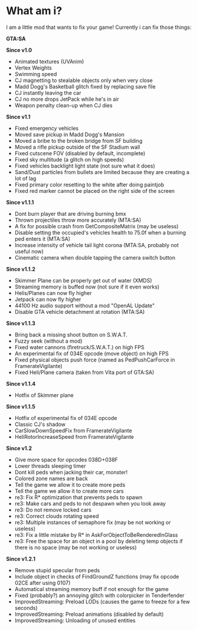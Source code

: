 # What am i?
 I am a little mod that wants to fix your game!
 Currently i can fix those things:
 
 **GTA:SA**
 
 **Since v1.0**
 - Animated textures (UVAnim)
 - Vertex Weights
 - Swimming speed
 - CJ magnetting to stealable objects only when very close
 - Madd Dogg's Basketball glitch fixed by replacing save file
 - CJ instantly leaving the car
 - CJ no more drops JetPack while he's in air
 - Weapon penalty clean-up when CJ dies
 
 **Since v1.1**
 - Fixed emergency vehicles
 - Moved save pickup in Madd Dogg's Mansion
 - Moved a bribe to the broken bridge from SF building
 - Moved a rifle pickup outside of the SF Stadium wall
 - Fixed cutscene FOV (disabled by default, incomplete)
 - Fixed sky multitude (a glitch on high speeds)
 - Fixed vehicles backlight light state (not sure what it does)
 - Sand/Dust particles from bullets are limited because they are creating a lot of lag
 - Fixed primary color resetting to the white after doing paintjob
 - Fixed red marker cannot be placed on the right side of the screen
 
 **Since v1.1.1**
 - Dont burn player that are driving burning bmx
 - Thrown projectiles throw more accurately (MTA:SA)
 - A fix for possible crash from GetCompositeMatrix (may be useless)
 - Disable setting the occupied's vehicles health to 75.0f when a burning ped enters it (MTA:SA)
 - Increase intensity of vehicle tail light corona (MTA:SA, probably not useful now)
 - Cinematic camera when double tapping the camera switch button
 
 **Since v1.1.2**
 - Skimmer Plane can be properly get out of water (XMDS)
 - Streaming memory is buffed now (not sure if it even works)
 - Helis/Planes can now fly higher
 - Jetpack can now fly higher
 - 44100 Hz audio support without a mod "OpenAL Update"
 - Disable GTA vehicle detachment at rotation (MTA:SA)
 
 **Since v1.1.3**
 - Bring back a missing shoot button on S.W.A.T.
 - Fuzzy seek (without a mod)
 - Fixed water cannons (firetruck/S.W.A.T.) on high FPS
 - An experimental fix of 034E opcode (move object) on high FPS
 - Fixed physical objects push force (named as PedPushCarForce in FramerateVigilante)
 - Fixed Heli/Plane camera (taken from Vita port of GTA:SA)
 
 **Since v1.1.4**
 - Hotfix of Skimmer plane
 
 **Since v1.1.5**
 - Hotfix of experimental fix of 034E opcode
 - Classic CJ's shadow
 - CarSlowDownSpeedFix from FramerateVigilante
 - HeliRotorIncreaseSpeed from FramerateVigilante
 
 **Since v1.2**
 - Give more space for opcodes 038D+038F
 - Lower threads sleeping timer
 - Dont kill peds when jacking their car, monster!
 - Colored zone names are back
 - Tell the game we allow it to create more peds
 - Tell the game we allow it to create more cars
 - re3: Fix R\* optimization that prevents peds to spawn
 - re3: Make cars and peds to not despawn when you look away
 - re3: Do not remove locked cars
 - re3: Correct clouds rotating speed
 - re3: Multiple instances of semaphore fix (may be not working or useless)
 - re3: Fix a little mistake by R\* in AskForObjectToBeRenderedInGlass
 - re3: Free the space for an object in a pool by deleting temp objects if there is no space (may be not working or useless)
 
 **Since v1.2.1**
 - Remove stupid specular from peds
 - Include object in checks of FindGroundZ functions (may fix opcode 02CE after using 0107)
 - Automatical streaming memory buff if not enough for the game
 - Fixed (probably?) an annoying glitch with colorpicker in Tenderfender
 - ImprovedStreaming: Preload LODs (causes the game to freeze for a few seconds)
 - ImprovedStreaming: Preload animations (disabled by default)
 - ImprovedStreaming: Unloading of unused entities